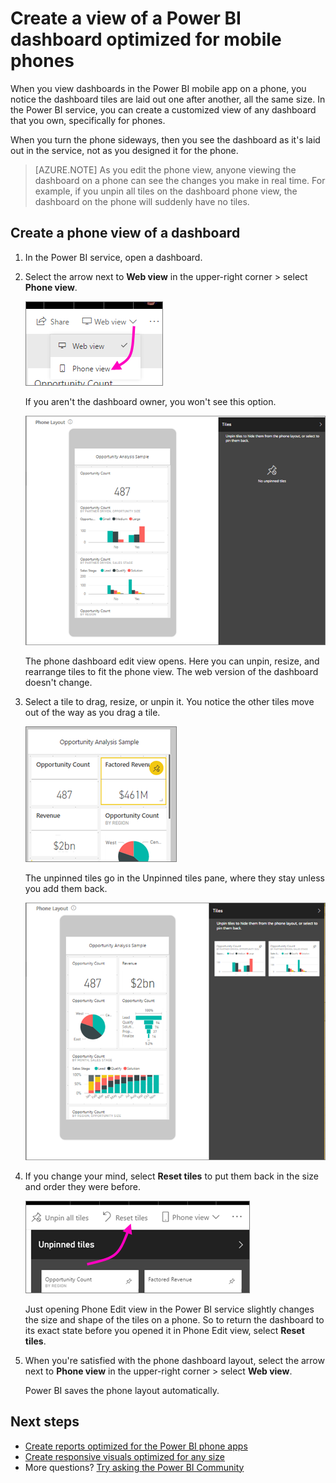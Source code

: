 <properties
   pageTitle="Create a view of a Power BI dashboard for mobile phones"
   description="Learn how to create a customized view of a dashboard in the Power BI service specifically for viewing on mobile phones."
   services="powerbi"
   documentationCenter=""
   authors="maggiesMSFT"
   manager="erikre"
   backup=""
   editor=""
   tags=""
   qualityFocus="no"
   qualityDate=""/>

<tags
   ms.service="powerbi"
   ms.devlang="NA"
   ms.topic="article"
   ms.tgt_pltfrm="NA"
   ms.workload="powerbi"
   ms.date="10/12/2017"
   ms.author="maggies"/>

# Create a view of a Power BI dashboard optimized for mobile phones

When you view dashboards in the Power BI mobile app on a phone, you notice the dashboard tiles are laid out one after another, all the same size. In the Power BI service, you can create a customized view of any dashboard that you own, specifically for phones.

When you turn the phone sideways, then you see the dashboard as it's laid out in the service, not as you designed it for the phone.

> [AZURE.NOTE] As you edit the phone view, anyone viewing the dashboard on a phone can see the changes you make in real time. For example, if you unpin all tiles on the dashboard phone view, the dashboard on the phone will suddenly have no tiles. 

## Create a phone view of a dashboard

1. In the Power BI service, open a dashboard.

2. Select the arrow next to **Web view** in the upper-right corner > select **Phone view**.


    ![](media/powerbi-service-create-dashboard-phone-view/power-bi-service-phone-view-dashboard.png)

    If you aren't the dashboard owner, you won't see this option.

    ![](media/powerbi-service-create-dashboard-phone-view/power-bi-mobile-edit-phone-view-canvas.png)

    The phone dashboard edit view opens. Here you can unpin, resize, and rearrange tiles to fit the phone view. The web version of the dashboard doesn't change.


3. Select a tile to drag, resize, or unpin it. You notice the other tiles move out of the way as you drag a tile.

    ![](media/powerbi-service-create-dashboard-phone-view/power-bi-unpin-tile-phone-dashboard.png)

    The unpinned tiles go in the Unpinned tiles pane, where they stay unless you add them back.

    ![](media/powerbi-service-create-dashboard-phone-view/power-bi-mobile-edit-phone-view-post-edit.png)

4. If you change your mind, select **Reset tiles**  to put them back in the size and order they were before.

    ![](media/powerbi-service-create-dashboard-phone-view/power-bi-service-phone-view-reset-tiles.png)

    Just opening Phone Edit view in the Power BI service slightly changes the size and shape of the tiles on a phone. So to return the dashboard to its exact state before you opened it in Phone Edit view, select **Reset tiles**.

5. When you're satisfied with the phone dashboard layout, select the arrow next to **Phone view** in the upper-right corner > select **Web view**.

    Power BI saves the phone layout automatically.

## Next steps

- [Create reports optimized for the Power BI phone apps](powerbi-desktop-create-phone-report.md)
- [Create responsive visuals optimized for any size](powerbi-desktop-create-responsive-visuals.md)
- More questions? [Try asking the Power BI Community](http://community.powerbi.com/)
